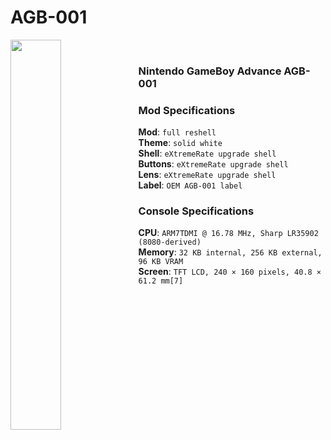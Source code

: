 # AGB-001

<img src="https://github.com/Haruno19/console-mods/blob/main/AGB-001/Pictures/6.png?raw=true" align="left" width="40%"/>
<br><h3>Nintendo GameBoy Advance AGB-001</h3>
<h3>Mod Specifications</h3>
<b>Mod</b>: <code>full reshell</code><br>
<b>Theme</b>: <code>solid white</code><br>
<b>Shell</b>: <code>eXtremeRate upgrade shell</code><br>
<b>Buttons</b>: <code>eXtremeRate upgrade shell</code><br>
<b>Lens</b>: <code>eXtremeRate upgrade shell</code><br>
<b>Label</b>: <code>OEM AGB-001 label</code><br>
<h3>Console Specifications</h3>
<b>CPU</b>: <code>ARM7TDMI @ 16.78 MHz, Sharp LR35902 (8080-derived)</code><br>
<b>Memory</b>: <code>32 KB internal, 256 KB external, 96 KB VRAM</code><br>
<b>Screen</b>: <code>TFT LCD, 240 × 160 pixels, 40.8 × 61.2 mm[7]</code>
